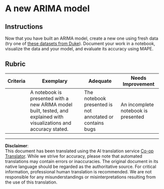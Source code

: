 <!--
CO_OP_TRANSLATOR_METADATA:
{
  "original_hash": "1c814013e10866dfd92cdb32caaae3ac",
  "translation_date": "2025-09-06T10:48:38+00:00",
  "source_file": "7-TimeSeries/2-ARIMA/assignment.md",
  "language_code": "en"
}
-->
# A new ARIMA model

## Instructions

Now that you have built an ARIMA model, create a new one using fresh data (try one of [these datasets from Duke](http://www2.stat.duke.edu/~mw/ts_data_sets.html)). Document your work in a notebook, visualize the data and your model, and evaluate its accuracy using MAPE.

## Rubric

| Criteria | Exemplary                                                                                                           | Adequate                                                 | Needs Improvement                   |
| -------- | ------------------------------------------------------------------------------------------------------------------- | -------------------------------------------------------- | ----------------------------------- |
|          | A notebook is presented with a new ARIMA model built, tested, and explained with visualizations and accuracy stated. | The notebook presented is not annotated or contains bugs | An incomplete notebook is presented |

---

**Disclaimer**:  
This document has been translated using the AI translation service [Co-op Translator](https://github.com/Azure/co-op-translator). While we strive for accuracy, please note that automated translations may contain errors or inaccuracies. The original document in its native language should be regarded as the authoritative source. For critical information, professional human translation is recommended. We are not responsible for any misunderstandings or misinterpretations resulting from the use of this translation.